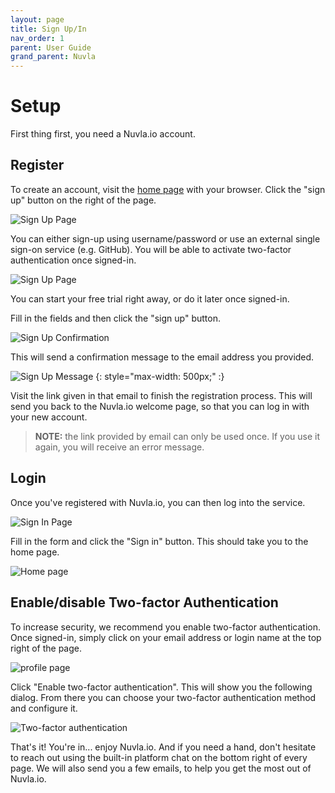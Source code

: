 ```yaml
---
layout: page
title: Sign Up/In
nav_order: 1
parent: User Guide
grand_parent: Nuvla
---
```


Setup
=====

First thing first, you need a Nuvla.io account.

## Register

To create an account, visit the [home page](https://nuvla.io/) with your browser. Click the "sign up" button on the right of the page.

![Sign Up Page](/assets/img/home-unauthenticated.png)

You can either sign-up using username/password or use an external single sign-on service (e.g. GitHub).  You will be able to activate two-factor authentication once signed-in.

![Sign Up Page](/assets/img/sign-up.png)

You can start your free trial right away, or do it later once signed-in.

Fill in the fields and then click the "sign up" button.

![Sign Up Confirmation](/assets/img/sign-up-message.png)

This will send a confirmation message to the email address you provided.

![Sign Up Message](/assets/img/sign-up-email.png)
{: style="max-width: 500px;" :}

Visit the link given in that email to finish the registration process. This will send you back to the Nuvla.io welcome page, so that you can log in with your new account.

> **NOTE:** the link provided by email can only be used once. If you use it again, you will receive an error message.

## Login

Once you've registered with Nuvla.io, you can then log into the service.

![Sign In Page](/assets/img/sign-in.png)

Fill in the form and click the "Sign in" button.  This should take you to the home page.

![Home page](/assets/img/home.png)


## Enable/disable Two-factor Authentication

To increase security, we recommend you enable two-factor authentication.  Once signed-in, simply click on your email address or login name at the top right of the page.  

![profile page](/assets/img/profile.png)

Click "Enable two-factor authentication". This will show you the following dialog.  From there you can choose your two-factor authentication method and configure it.

![Two-factor authentication](/assets/img/two-factor.png)

That's it! You're in... enjoy Nuvla.io.  And if you need a hand, don't hesitate to reach out using the built-in platform chat on the bottom right of every page.  We will also send you a few emails, to help you get the most out of Nuvla.io.
